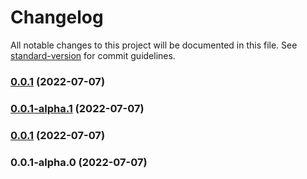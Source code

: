 # Changelog

All notable changes to this project will be documented in this file. See [standard-version](https://github.com/conventional-changelog/standard-version) for commit guidelines.

### [0.0.1](///compare/v0.0.1-alpha.1...v0.0.1) (2022-07-07)

### [0.0.1-alpha.1](///compare/v0.0.1...v0.0.1-alpha.1) (2022-07-07)

### [0.0.1](///compare/v0.0.1-alpha.0...v0.0.1) (2022-07-07)

### 0.0.1-alpha.0 (2022-07-07)
